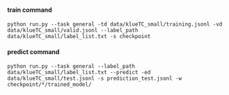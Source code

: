 
#### train command

```
python run.py --task general -td data/klueTC_small/training.jsonl -vd data/klueTC_small/valid.jsonl --label_path data/klueTC_small/label_list.txt -s checkpoint
```

#### predict command

```
python run.py --task general --label_path data/klueTC_small/label_list.txt --predict -ed data/klueTC_small/test.jsonl -s prediction_test.jsonl -w checkpoint/*/trained_model/
```
